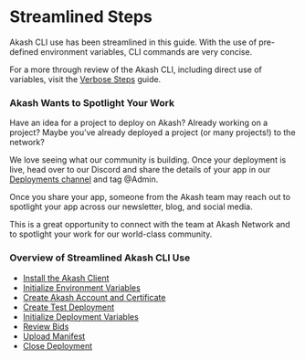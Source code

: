 # Streamlined Steps

Akash CLI use has been streamlined in this guide.  With the use of pre-defined environment variables, CLI commands are very concise.

For a more through review of the Akash CLI, including direct use of variables, visit the [Verbose Steps](../detailed-steps/) guide.

### Akash Wants to Spotlight Your Work&#x20;

Have an idea for a project to deploy on Akash? Already working on a project? Maybe you’ve already deployed a project (or many projects!) to the network?

We love seeing what our community is building. Once your deployment is live, head over to our Discord and share the details of your app in our [Deployments channel](https://discord.com/channels/747885925232672829/771909909335506955) and tag @Admin.

Once you share your app, someone from the Akash team may reach out to spotlight your app across our newsletter, blog, and social media.

This is a great opportunity to connect with the team at Akash Network and to spotlight your work for our world-class community.

### Overview of Streamlined Akash CLI Use

* [Install the Akash Client](install-the-akash-client.md)
* [Initialize Environment Variables](initialize-environment-variables.md)
* [Create Akash Account and Certificate](create-akash-account-and-certificate.md)
* [Create Test Deployment](create-test-deployment.md)
* [Initialize Deployment Variables](initialize-deployment-variables.md)
* [Review Bids](review-bids.md)
* [Upload Manifest](upload-manifest.md)
* [Close Deployment](close-deployment.md)
